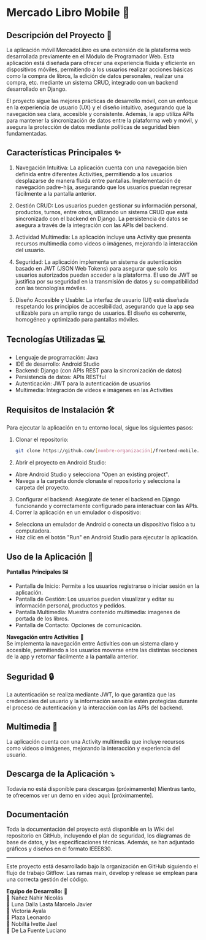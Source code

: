 # Mercado Libro Mobile 📖

## Descripción del Proyecto 📝
La aplicación móvil MercadoLibro es una extensión de la plataforma web desarrollada previamente en el Módulo de Programador Web. Esta aplicación está diseñada para ofrecer una experiencia fluida y eficiente en dispositivos móviles, permitiendo a los usuarios realizar acciones básicas como la compra de libros, la edición de datos personales, realizar una compra, etc. mediante un sistema CRUD, integrado con un backend desarrollado en Django.

El proyecto sigue las mejores prácticas de desarrollo móvil, con un enfoque en la experiencia de usuario (UX) y el diseño intuitivo, asegurando que la navegación sea clara, accesible y consistente. Además, la app utiliza APIs para mantener la sincronización de datos entre la plataforma web y móvil, y asegura la protección de datos mediante políticas de seguridad bien fundamentadas.

## Características Principales ✨
1. Navegación Intuitiva:
La aplicación cuenta con una navegación bien definida entre diferentes Activities, permitiendo a los usuarios desplazarse de manera fluida entre pantallas.
Implementación de navegación padre-hija, asegurando que los usuarios puedan regresar fácilmente a la pantalla anterior.

2. Gestión CRUD:
Los usuarios pueden gestionar su información personal, productos, turnos, entre otros, utilizando un sistema CRUD que está sincronizado con el backend en Django.
La persistencia de datos se asegura a través de la integración con las APIs del backend.

3. Actividad Multimedia:
La aplicación incluye una Activity que presenta recursos multimedia como videos o imágenes, mejorando la interacción del usuario.

4. Seguridad:
La aplicación implementa un sistema de autenticación basado en JWT (JSON Web Tokens) para asegurar que solo los usuarios autorizados puedan acceder a la plataforma.
El uso de JWT se justifica por su seguridad en la transmisión de datos y su compatibilidad con las tecnologías móviles.

5. Diseño Accesible y Usable:
La interfaz de usuario (UI) está diseñada respetando los principios de accesibilidad, asegurando que la app sea utilizable para un amplio rango de usuarios.
El diseño es coherente, homogéneo y optimizado para pantallas móviles.

## Tecnologías Utilizadas 💻
* Lenguaje de programación: Java
* IDE de desarrollo: Android Studio
* Backend: Django (con APIs REST para la sincronización de datos)
* Persistencia de datos: APIs RESTful
* Autenticación: JWT para la autenticación de usuarios
* Multimedia: Integración de videos e imágenes en las Activities

## Requisitos de Instalación 🛠️
Para ejecutar la aplicación en tu entorno local, sigue los siguientes pasos:
1. Clonar el repositorio:
    ```bash
   git clone https://github.com/[nombre-organización]/frontend-mobile.git
2. Abrir el proyecto en Android Studio:
* Abre Android Studio y selecciona "Open an existing project".
* Navega a la carpeta donde clonaste el repositorio y selecciona la carpeta del proyecto.
3. Configurar el backend: Asegúrate de tener el backend en Django funcionando y correctamente configurado para interactuar con las APIs.
4. Correr la aplicación en un emulador o dispositivo:
* Selecciona un emulador de Android o conecta un dispositivo físico a tu computadora.
* Haz clic en el botón "Run" en Android Studio para ejecutar la aplicación.

## Uso de la Aplicación 📱
**Pantallas Principales** 🖼️
* Pantalla de Inicio: Permite a los usuarios registrarse o iniciar sesión en la aplicación.
* Pantalla de Gestión: Los usuarios pueden visualizar y editar su información personal, productos y pedidos.
* Pantalla Multimedia: Muestra contenido multimedia: imagenes de portada de los libros.
* Pantalla de Contacto: Opciones de comunicación.

**Navegación entre Activities** 🧭  
Se implementa la navegación entre Activities con un sistema claro y accesible, permitiendo a los usuarios moverse entre las distintas secciones de la app y retornar fácilmente a la pantalla anterior.

## Seguridad 🔒
La autenticación se realiza mediante JWT, lo que garantiza que las credenciales del usuario y la información sensible estén protegidas durante el proceso de autenticación y la interacción con las APIs del backend.

## Multimedia 🎥
La aplicación cuenta con una Activity multimedia que incluye recursos como videos o imágenes, mejorando la interacción y experiencia del usuario.

## Descarga de la Aplicación ⤵
Todavía no está disponible para descargas (próximamente)
Mientras tanto, te ofrecemos ver un demo en video aquí: [próximamente].

## Documentación
Toda la documentación del proyecto está disponible en la Wiki del repositorio en GitHub, incluyendo el plan de seguridad, los diagramas de base de datos, y las especificaciones técnicas. Además, se han adjuntado gráficos y diseños en el formato IEEE830.

-------------------------------------------

Este proyecto está desarrollado bajo la organización en GitHub siguiendo el flujo de trabajo Gitflow. Las ramas main, develop y release se emplean para una correcta gestión del código.

**Equipo de Desarrollo:**  👥  
🧑 Ñañez Nahir Nicolás  
🧑 Luna Dalla Lasta Marcelo Javier  
👩 Victoria Ayala  
🧑 Plaza Leonardo  
👩 Nobiltá Ivette Jael  
🧑 De La Fuente Luciano  
